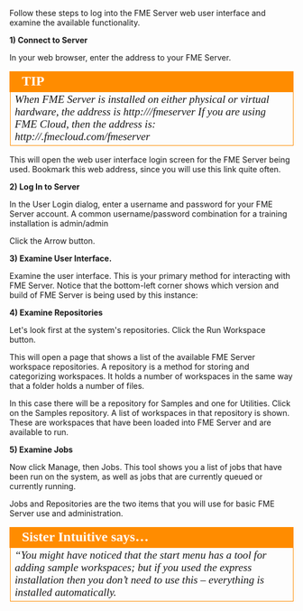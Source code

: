 Follow these steps to log into the FME Server web user interface and examine the available functionality.

**1) Connect to Server**

In your web browser, enter the address to your FME Server.

<table style="border-spacing: 0px">
<tr>
<td style="vertical-align:middle;background-color:darkorange;border: 2px solid darkorange">
<i class="fa fa-info-circle fa-lg fa-pull-left fa-fw" style="color:white;padding-right: 12px;vertical-align:text-top"></i>
<span style="color:white;font-size:x-large;font-weight: bold;font-family:serif">TIP</span>
</td>
</tr>

<tr>
<td style="border: 1px solid darkorange">
<span style="font-family:serif; font-style:italic; font-size:larger">
When FME Server is installed on either physical or virtual hardware, the address is
http://<servername>/fmeserver
If you are using FME Cloud, then the address is:
http://<server name>.fmecloud.com/fmeserver
</span>
</td>
</tr>
</table>

This will open the web user interface login screen for the FME Server being used. Bookmark this web address, since you will use this link quite often.

**2) Log In to Server**

In the User Login dialog, enter a username and password for your FME Server account. A common username/password combination for a training installation is admin/admin

Click the Arrow button.

**3) Examine User Interface.**

Examine the user interface. This is your primary method for interacting with FME Server. Notice that the bottom-left corner shows which version and build of FME Server is being used by this instance:

**4) Examine Repositories**

Let's look first at the system's repositories. Click the Run Workspace button.

This will open a page that shows a list of the available FME Server workspace repositories. A repository is a method for storing and categorizing workspaces. It holds a number of workspaces in the same way that a folder holds a number of files.

In this case there will be a repository for Samples and one for Utilities.
Click on the Samples repository. A list of workspaces in that repository is shown. These are workspaces that have been loaded into FME Server and are available to run.

**5) Examine Jobs**

Now click Manage, then Jobs. This tool shows you a list of jobs that have been run on the system, as well as jobs that are currently queued or currently running.

Jobs and Repositories are the two items that you will use for basic FME Server use and administration.

<table style="border-spacing: 0px">
<tr>
<td style="vertical-align:middle;background-color:darkorange;border: 2px solid darkorange">
<i class="fa fa-quote-left fa-lg fa-pull-left fa-fw" style="color:white;padding-right: 12px;vertical-align:text-top"></i>
<span style="color:white;font-size:x-large;font-weight: bold;font-family:serif">Sister Intuitive says…</span>
</td>
</tr>

<tr>
<td style="border: 1px solid darkorange">
<span style="font-family:serif; font-style:italic; font-size:larger">
“You might have noticed that the start menu has a tool for adding
sample workspaces; but if you used the express installation then
you don’t need to use this – everything is installed automatically.
</span>
</td>
</tr>
</table>